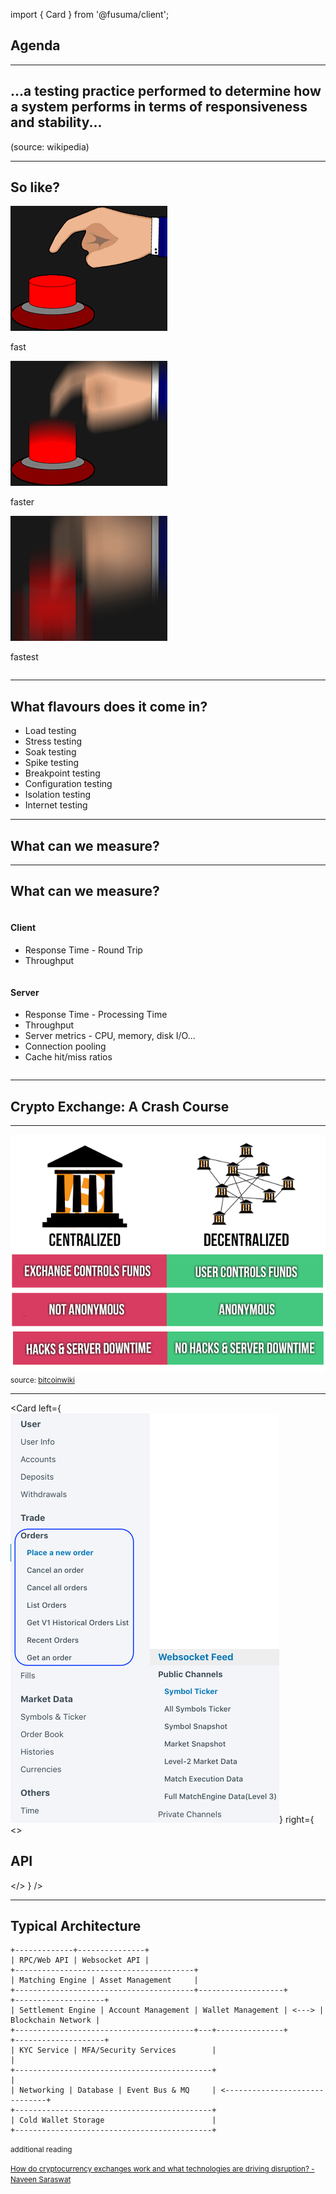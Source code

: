 import { Card } from '@fusuma/client';

## Agenda

<!-- contents -->

---
<!-- sectionTitle: Quick Overview of Performance Testing -->
<!-- note: It can also serve to investigate, measure, validate or verify other quality attributes of the system, such as scalability, reliability and resource usage. 
-->

## ...a testing practice performed to determine how a system performs in terms of responsiveness and stability... 

(source: wikipedia)

--- 
## So like?

<div class="grid">
  <div class="column">
    <img src="../static/images/load-fast.gif" alt="slow button bash"/>
    <p>fast</p>
  </div>
  <div class="column">
    <img src="../static/images/load-faster.gif" alt="faster button bash"/>
    <p>faster</p>
  </div>
  <div class="column">
    <img src="../static/images/load-fastest.gif" alt="fastest button bash"/>
    <p>fastest</p>
  </div>
</div>

--- 
## What flavours does it come in?

- Load testing
- Stress testing
- Soak testing
- Spike testing
- Breakpoint testing
- Configuration testing
- Isolation testing
- Internet testing

---
<!-- classes: fullscreen-bg performance-testing -->
<!-- note
- Majority (90%) of the time people measure response time and throughput
-->
## What can we measure?

---
## What can we measure?
<div class="wrap grid">
    <div class="column">
        <h4>Client</h4>
        <ul>
            <li>Response Time - Round Trip</li>
            <li>Throughput</li>
        </ul>
    </div>
    <div class="column">
        <h4>Server</h4>
        <ul>
            <li>Response Time - Processing Time</li>
            <li>Throughput</li>
            <li>Server metrics - CPU, memory, disk I/O...</li>
            <li>Connection pooling</li>
            <li>Cache hit/miss ratios</li>
        </ul>
    </div>
</div>

---
<!-- note
- An trading exchange as the name implies is a marketplace where people exchange one thing for another
- It can be fiat money, physical commodity and in our case crypto-currencies
- Core function of an exchange is to ensure fair and orderly trading and efficient dissemination of price information
--->
## Crypto Exchange: A Crash Course

---
<!-- sectionTitle: Crash course on exchanges -->
<!-- note
- An trading exchange as the name implies is a marketplace where people exchange one thing for another
- It can be fiat money, physical commodity and in our case crypto-currencies
- Core function of an exchange is to ensure fair and orderly trading and efficient dissemination of price information
- Most exchanges are centralized meaning the exchange creates wallets on your behave and safeguards your money
- But there is a huge trend moving towards decentralised exchanges after a few hacking incidents such as Mt. Gox, Bitfinex and Binance.
-->
<img src="../static/images/exchanges.png" alt="Centralized vs Decentralized Exchanges" /> 
<small>source: <a href="https://en.bitcoinwiki.org/wiki/DEXes">bitcoinwiki</a></small>

--- 
<!-- note
- Some typical endpoints you may see on a crypto exchange
- Endpoints to retrieve you user and account information like your crypto holding and wallet details to allow you to deposit and withdraw you cryptocurrency 
- Trade/Order endpoints allows you to submit orders on to the exchange. To be executed when another order gets matched on the opposite side. These endpoints are the ones where we will be spent a lot of the talk on.
- Market data - symbols/tickers to see prices and the order book where all of the orders on the exchange are aggregated by the price. Basically see the supply/demand of a ticker.
- Websocket feed - to retrieve ticker information like the price of the symbol, the high/low over different period of time. I'm not going to spend to much time on these, if you are interested feel free to read up the API documentation.
-->
<Card
  left={<img src="../static/images/api.png" alt="Centralized vs Decentralized Exchanges" />}
  right={
    <>
      <h2>API</h2>
    </>
  }
/>

--- 
## Typical Architecture

```text
+-------------+---------------+
| RPC/Web API | Websocket API |
+----------------------------------------+
| Matching Engine | Asset Management     |
+----------------------------------------+-------------------+       +--------------------+
| Settlement Engine | Account Management | Wallet Management | <---> | Blockchain Network |
+----------------------------------------+---+---------------+       +--------------------+
| KYC Service | MFA/Security Services        |                                |
+--------------------------------------------+                                |
| Networking | Database | Event Bus & MQ     | <------------------------------+
+--------------------------------------------+
| Cold Wallet Storage                        |
+--------------------------------------------+
```

<p />
<small>additional reading 

[How do cryptocurrency exchanges work and what technologies are driving disruption? - Naveen Saraswat](https://hackernoon.com/how-do-cryptocurrency-exchanges-work-and-what-technologies-are-driving-disruption-33d0007eb018)  
</small>
